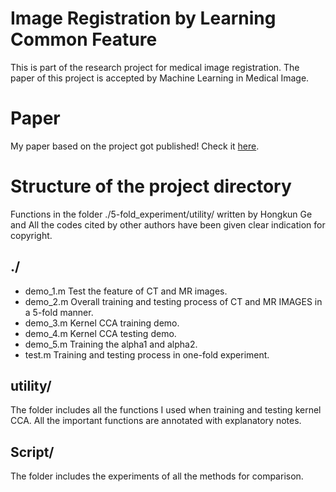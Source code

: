 # Image Registration by Learning Common Feature
This is part of the research project for medical image registration. The paper of this project is accepted by Machine Learning in Medical Image. 

# Paper

My paper based on the project got published! Check it [here](http://link.springer.com/chapter/10.1007/978-3-319-24888-2_25).


# Structure of the project directory

Functions in the folder ./5-fold_experiment/utility/ written by Hongkun Ge and All the codes cited by other authors have been given clear indication for copyright.

## ./
- demo_1.m    Test the feature of CT and MR images.
- demo_2.m    Overall training and testing process of CT and MR IMAGES in a 5-fold manner. 
- demo_3.m    Kernel CCA training demo. 
- demo_4.m    Kernel CCA testing demo. 
- demo_5.m    Training the alpha1 and alpha2.
- test.m      Training and testing process in one-fold experiment.

## utility/
The folder includes all the functions I used when training and testing kernel CCA. All the important functions are annotated with explanatory notes. 

## Script/
The folder includes the experiments of all the methods for comparison.



